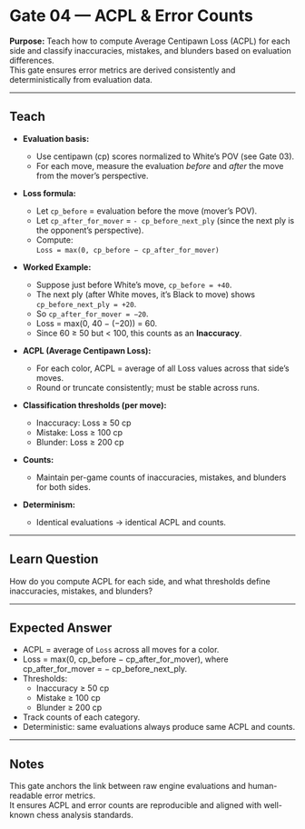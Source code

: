 # Gate 04 — ACPL & Error Counts

**Purpose:** Teach how to compute Average Centipawn Loss (ACPL) for each side and classify inaccuracies, mistakes, and blunders based on evaluation differences.  
This gate ensures error metrics are derived consistently and deterministically from evaluation data.

---

## Teach
- **Evaluation basis:**  
  - Use centipawn (cp) scores normalized to White’s POV (see Gate 03).  
  - For each move, measure the evaluation *before* and *after* the move from the mover’s perspective.  

- **Loss formula:**  
  - Let `cp_before` = evaluation before the move (mover’s POV).  
  - Let `cp_after_for_mover` = `- cp_before_next_ply` (since the next ply is the opponent’s perspective).  
  - Compute:  
    `Loss = max(0, cp_before − cp_after_for_mover)`  

- **Worked Example:**  
  - Suppose just before White’s move, `cp_before = +40`.  
  - The next ply (after White moves, it’s Black to move) shows `cp_before_next_ply = +20`.  
  - So `cp_after_for_mover = −20`.  
  - Loss = max(0, 40 − (−20)) = 60.  
  - Since 60 ≥ 50 but < 100, this counts as an **Inaccuracy**.  

- **ACPL (Average Centipawn Loss):**  
  - For each color, ACPL = average of all Loss values across that side’s moves.  
  - Round or truncate consistently; must be stable across runs.  

- **Classification thresholds (per move):**  
  - Inaccuracy: Loss ≥ 50 cp  
  - Mistake: Loss ≥ 100 cp  
  - Blunder: Loss ≥ 200 cp  

- **Counts:**  
  - Maintain per-game counts of inaccuracies, mistakes, and blunders for both sides.  

- **Determinism:**  
  - Identical evaluations → identical ACPL and counts.  

---

## Learn Question
How do you compute ACPL for each side, and what thresholds define inaccuracies, mistakes, and blunders?  

---

## Expected Answer
- ACPL = average of `Loss` across all moves for a color.  
- Loss = max(0, cp_before − cp_after_for_mover), where cp_after_for_mover = − cp_before_next_ply.  
- Thresholds:  
  - Inaccuracy ≥ 50 cp  
  - Mistake ≥ 100 cp  
  - Blunder ≥ 200 cp  
- Track counts of each category.  
- Deterministic: same evaluations always produce same ACPL and counts.  

---

## Notes
This gate anchors the link between raw engine evaluations and human-readable error metrics.  
It ensures ACPL and error counts are reproducible and aligned with well-known chess analysis standards.  
